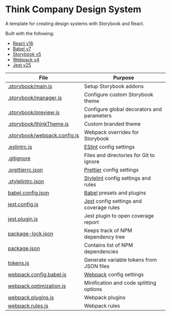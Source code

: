 # Think Company Design System

A template for creating design systems with Storybook and React.

Built with the following:

- [React v16](https://github.com/facebook/react)
- [Babel v7](https://github.com/babel/babel)
- [Storybook v5](https://storybook.js.org/)
- [Webpack v4](https://github.com/webpack/webpack)
- [Jest v25](https://jestjs.io/docs/en/getting-started)

| File                                                            | Purpose                                                                            |
| --------------------------------------------------------------- | ---------------------------------------------------------------------------------- |
| [.storybook/main.js](.storybook/main.js)                        | Setup Storybook addons                                                             |
| [.storybook/manager.js](.storybook/manager.js)                  | Configure custom Storybook theme                                                   |
| [.storybook/preview.js](.storybook/preview.js)                  | Configure global decorators and parameters                                         |
| [.storybook/thinkTheme.js](.storybook/thinkTheme.js)            | Custom branded theme                                                               |
| [.storybook/webpack.config.js](.storybook/webpack.config.js)    | Webpack overrides for Storybook                                                    |
| [.eslintrc.js](.eslintrc.js)                                    | [ESlint](https://github.com/eslint/eslint) config settings                         |
| [.gitignore](.gitignore)                                        | Files and directories for Git to ignore                                            |
| [.prettierrc.json](.prettierrc.json)                            | [Prettier](https://github.com/prettier/prettier) config settings                   |
| [.stylelintrc.json](.stylelintrc.json)                          | [Stylelint](https://github.com/stylelint/stylelint) config settings and rules      |
| [babel.config.json](babel.config.json)                          | [Babel](https://babeljs.io/docs/en/configuration) presets and plugins              |
| [jest.config.js](build/config/jest.config.js)                   | [Jest](https://jestjs.io/docs/en/configuration) config settings and coverage rules |
| [jest.plugin.js](build/config/jest.plugin.js)                   | Jest plugin to open coverage report                                                |
| [package-lock.json](package-lock.json)                          | Keeps track of NPM dependency tree                                                 |
| [package.json](package.json)                                    | Contains list of NPM dependencies                                                  |
| [tokens.js](build/scripts/tokens.js)                            | Generate variable tokens from JSON files                                           |
| [webpack.config.babel.js](build/config/webpack.config.babel.js) | [Webpack](https://webpack.js.org/configuration/) config settings                   |
| [webpack.optimization.js](build/config/webpack.optimization.js) | Minification and code splitting options                                            |
| [webpack.plugins.js](build/config/webpack.plugins.js)           | Webpack plugins                                                                    |
| [webpack.rules.js](build/config/webpack.rules.js)               | Webpack rules                                                                      |

